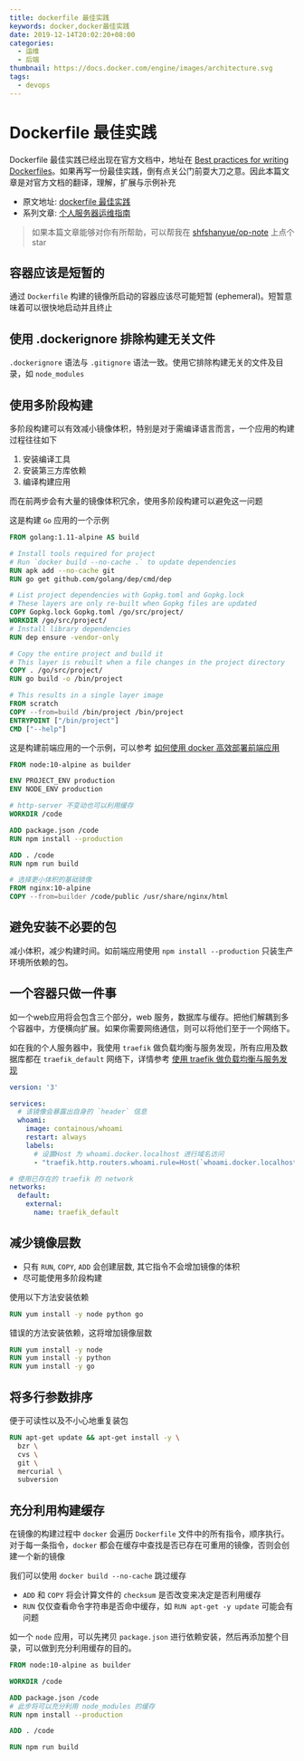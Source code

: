 ```yaml
---
title: dockerfile 最佳实践
keywords: docker,docker最佳实践
date: 2019-12-14T20:02:20+08:00
categories:
  - 运维
  - 后端
thumbnail: https://docs.docker.com/engine/images/architecture.svg
tags:
  - devops
---
```


# Dockerfile 最佳实践

Dockerfile 最佳实践已经出现在官方文档中，地址在 [Best practices for writing Dockerfiles](https://docs.docker.com/develop/develop-images/dockerfile_best-practices/)。如果再写一份最佳实践，倒有点关公门前耍大刀之意。因此本篇文章是对官方文档的翻译，理解，扩展与示例补充

<!--more-->

+ 原文地址: [dockerfile 最佳实践](https://github.com/shfshanyue/op-note/blob/master/dockerfile-practice.md)
+ 系列文章: [个人服务器运维指南](https://github.com/shfshanyue/op-note)

> 如果本篇文章能够对你有所帮助，可以帮我在 [shfshanyue/op-note](https://github.com/shfshanyue/op-note) 上点个 star

## 容器应该是短暂的

通过 `Dockerfile` 构建的镜像所启动的容器应该尽可能短暂 (ephemeral)。短暂意味着可以很快地启动并且终止

## 使用 .dockerignore 排除构建无关文件

`.dockerignore` 语法与 `.gitignore` 语法一致。使用它排除构建无关的文件及目录，如 `node_modules`

## 使用多阶段构建

多阶段构建可以有效减小镜像体积，特别是对于需编译语言而言，一个应用的构建过程往往如下

1. 安装编译工具
1. 安装第三方库依赖
1. 编译构建应用

而在前两步会有大量的镜像体积冗余，使用多阶段构建可以避免这一问题

这是构建 `Go` 应用的一个示例

``` dockerfile
FROM golang:1.11-alpine AS build

# Install tools required for project
# Run `docker build --no-cache .` to update dependencies
RUN apk add --no-cache git
RUN go get github.com/golang/dep/cmd/dep

# List project dependencies with Gopkg.toml and Gopkg.lock
# These layers are only re-built when Gopkg files are updated
COPY Gopkg.lock Gopkg.toml /go/src/project/
WORKDIR /go/src/project/
# Install library dependencies
RUN dep ensure -vendor-only

# Copy the entire project and build it
# This layer is rebuilt when a file changes in the project directory
COPY . /go/src/project/
RUN go build -o /bin/project

# This results in a single layer image
FROM scratch
COPY --from=build /bin/project /bin/project
ENTRYPOINT ["/bin/project"]
CMD ["--help"]
```

这是构建前端应用的一个示例，可以参考 [如何使用 docker 高效部署前端应用](https://github.com/shfshanyue/op-note/blob/master/deploy-fe-with-docker.md)

``` dockerfile
FROM node:10-alpine as builder

ENV PROJECT_ENV production
ENV NODE_ENV production

# http-server 不变动也可以利用缓存
WORKDIR /code

ADD package.json /code
RUN npm install --production

ADD . /code
RUN npm run build

# 选择更小体积的基础镜像
FROM nginx:10-alpine
COPY --from=builder /code/public /usr/share/nginx/html
```

## 避免安装不必要的包

减小体积，减少构建时间。如前端应用使用 `npm install --production` 只装生产环境所依赖的包。

## 一个容器只做一件事

如一个web应用将会包含三个部分，web 服务，数据库与缓存。把他们解耦到多个容器中，方便横向扩展。如果你需要网络通信，则可以将他们至于一个网络下。

如在我的个人服务器中，我使用 `traefik` 做负载均衡与服务发现，所有应用及数据库都在 `traefik_default` 网络下，详情参考 [使用 traefik 做负载均衡与服务发现](https://github.com/shfshanyue/op-note/blob/master/traefik.md)

``` yaml
version: '3'

services:
  # 该镜像会暴露出自身的 `header` 信息
  whoami:
    image: containous/whoami
    restart: always
    labels:
      # 设置Host 为 whoami.docker.localhost 进行域名访问
      - "traefik.http.routers.whoami.rule=Host(`whoami.docker.localhost`)"

# 使用已存在的 traefik 的 network
networks:
  default:
    external:
      name: traefik_default
```

## 减少镜像层数

+ 只有 `RUN`, `COPY`, `ADD` 会创建层数, 其它指令不会增加镜像的体积
+ 尽可能使用多阶段构建

使用以下方法安装依赖

``` dockerfile
RUN yum install -y node python go
```

错误的方法安装依赖，这将增加镜像层数

``` dockerfile
RUN yum install -y node
RUN yum install -y python
RUN yum install -y go
```

## 将多行参数排序

便于可读性以及不小心地重复装包

``` dockerfile
RUN apt-get update && apt-get install -y \
  bzr \
  cvs \
  git \
  mercurial \
  subversion
```

## 充分利用构建缓存

在镜像的构建过程中 `docker` 会遍历 `Dockerfile` 文件中的所有指令，顺序执行。对于每一条指令，`docker` 都会在缓存中查找是否已存在可重用的镜像，否则会创建一个新的镜像

我们可以使用 `docker build --no-cache` 跳过缓存

+ `ADD` 和 `COPY` 将会计算文件的 `checksum` 是否改变来决定是否利用缓存
+ `RUN` 仅仅查看命令字符串是否命中缓存，如 `RUN apt-get -y update` 可能会有问题

如一个 `node` 应用，可以先拷贝 `package.json` 进行依赖安装，然后再添加整个目录，可以做到充分利用缓存的目的。

``` dockerfile
FROM node:10-alpine as builder

WORKDIR /code

ADD package.json /code
# 此步将可以充分利用 node_modules 的缓存
RUN npm install --production

ADD . /code

RUN npm run build 
```
